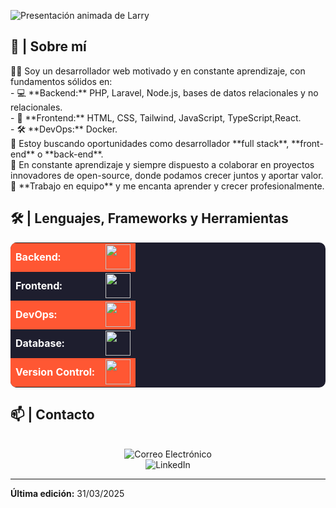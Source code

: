 <img 
  src="https://readme-typing-svg.herokuapp.com/?font=JetBrains+Mono&weight=800&size=44&duration=4000&pause=1000&color=3fbdf1&vCenter=true&width=950&height=110&lines=Hola,+mi+nombre+es+Larry!;+Soy+desarrollador+web+Fullstack!;+Bienvenido+a+mi+perfil!" 
  alt="Presentación animada de Larry"
/>






<h2>📖 | Sobre mí</h2> 
👨‍💻 Soy un desarrollador web motivado y en constante aprendizaje, con fundamentos sólidos en:  <br/>
- 💻 **Backend:** PHP, Laravel, Node.js, bases de datos relacionales y no relacionales.  <br/>
- 🎨 **Frontend:** HTML, CSS, Tailwind, JavaScript, TypeScript,React.  <br/>
- 🛠️ **DevOps:** Docker.  <br/>
🔭 Estoy buscando oportunidades como desarrollador **full stack**, **front-end** o **back-end**.  <br/>
🌱 En constante aprendizaje y siempre dispuesto a colaborar en proyectos innovadores de open-source, donde podamos crecer juntos y aportar valor. <br/>
👯 **Trabajo en equipo** y me encanta aprender y crecer profesionalmente.  <br/>





<h2>🛠️ | Lenguajes, Frameworks y Herramientas</h2>
<table align="center" style="background-color:#1E1E2E; color:white; border-radius:10px;">
    <tr style="background-color:#FF5733;">
        <td style="font-weight: bold; padding-right: 10px;">Backend:</td>
        <td><img height="40" src="https://skillicons.dev/icons?i=php,laravel,nodejs,express"/></td>
    </tr>
    <tr>
        <td style="font-weight: bold; padding-right: 10px;">Frontend:</td>
        <td><img height="40" src="https://skillicons.dev/icons?i=react,tailwind,html,css,js,typescript"/></td>
    </tr>
    <tr style="background-color:#FF5733;">
        <td style="font-weight: bold; padding-right: 10px;">DevOps:</td>
        <td><img height="40" src="https://skillicons.dev/icons?i=docker"/></td>
    </tr>
    <tr>
        <td style="font-weight: bold; padding-right: 10px;">Database:</td>
        <td><img height="40" src="https://skillicons.dev/icons?i=mysql,mongodb,postgresql"/></td>
    </tr>
    <tr style="background-color:#FF5733;">
        <td style="font-weight: bold; padding-right: 10px;">Version Control:</td>
        <td><img height="40" src="https://skillicons.dev/icons?i=git"/></td>
    </tr>
</table>

<h2>📫 | Contacto</h2>
<div align="center"> <br/>
  <a href="mailto:lyyos.info@gmail.com" style="text-decoration:none;">
    <img src="https://img.shields.io/badge/Correo-Electronico-D14836?style=for-the-badge&logo=gmail&logoColor=white" alt="Correo Electrónico" />
  </a> <br/>
  <a href="https://www.linkedin.com/in/larry-yoffre-9b45102bb" style="text-decoration:none;">
    <img src="https://img.shields.io/badge/LinkedIn-0077B5?style=for-the-badge&logo=linkedin&logoColor=white" alt="LinkedIn" />
  </a>
</div>



------

**Última edición:** 31/03/2025
